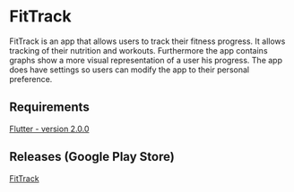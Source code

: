 # FitTrack

FitTrack is an app that allows users to track their fitness progress. It allows tracking of their nutrition and workouts. Furthermore the app contains graphs show a more visual representation of a user his progress. The app does have settings so users can modify the app to their personal preference.

## Requirements

[Flutter - version 2.0.0](https://flutter.dev/docs/development/tools/sdk/releases)


## Releases (Google Play Store)
[FitTrack](https://play.google.com/store/apps/details?id=com.tomtruyen.fittrack)

